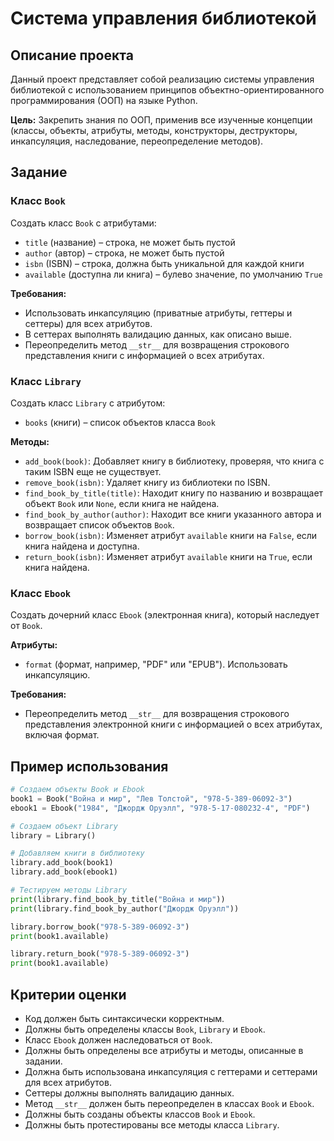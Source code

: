 # Система управления библиотекой

## Описание проекта

Данный проект представляет собой реализацию системы управления библиотекой с использованием принципов объектно-ориентированного программирования (ООП) на языке Python. 

**Цель:** Закрепить знания по ООП, применив все изученные концепции (классы, объекты, атрибуты, методы, конструкторы, деструкторы, инкапсуляция, наследование, переопределение методов).

## Задание

### Класс `Book`

Создать класс `Book` с атрибутами:

* `title` (название) – строка, не может быть пустой
* `author` (автор) – строка, не может быть пустой
* `isbn` (ISBN) – строка, должна быть уникальной для каждой книги
* `available` (доступна ли книга) – булево значение, по умолчанию `True`

**Требования:**

* Использовать инкапсуляцию (приватные атрибуты, геттеры и сеттеры) для всех атрибутов.
* В сеттерах выполнять валидацию данных, как описано выше.
* Переопределить метод `__str__` для возвращения строкового представления книги с информацией о всех атрибутах.

### Класс `Library`

Создать класс `Library` с атрибутом:

* `books` (книги) – список объектов класса `Book`

**Методы:**

* `add_book(book)`: Добавляет книгу в библиотеку, проверяя, что книга с таким ISBN еще не существует.
* `remove_book(isbn)`: Удаляет книгу из библиотеки по ISBN.
* `find_book_by_title(title)`: Находит книгу по названию и возвращает объект `Book` или `None`, если книга не найдена.
* `find_book_by_author(author)`: Находит все книги указанного автора и возвращает список объектов `Book`.
* `borrow_book(isbn)`: Изменяет атрибут `available` книги на `False`, если книга найдена и доступна.
* `return_book(isbn)`: Изменяет атрибут `available` книги на `True`, если книга найдена.

### Класс `Ebook`

Создать дочерний класс `Ebook` (электронная книга), который наследует от `Book`.

**Атрибуты:**

* `format` (формат, например, "PDF" или "EPUB"). Использовать инкапсуляцию.

**Требования:**

* Переопределить метод `__str__` для возвращения строкового представления электронной книги с информацией о всех атрибутах, включая формат.


## Пример использования

```python
# Создаем объекты Book и Ebook
book1 = Book("Война и мир", "Лев Толстой", "978-5-389-06092-3")
ebook1 = Ebook("1984", "Джордж Оруэлл", "978-5-17-080232-4", "PDF")

# Создаем объект Library
library = Library()

# Добавляем книги в библиотеку
library.add_book(book1)
library.add_book(ebook1)

# Тестируем методы Library
print(library.find_book_by_title("Война и мир"))
print(library.find_book_by_author("Джордж Оруэлл"))

library.borrow_book("978-5-389-06092-3")
print(book1.available) 

library.return_book("978-5-389-06092-3")
print(book1.available)
```

## Критерии оценки

* Код должен быть синтаксически корректным.
* Должны быть определены классы `Book`, `Library` и `Ebook`.
* Класс `Ebook` должен наследоваться от `Book`.
* Должны быть определены все атрибуты и методы, описанные в задании.
* Должна быть использована инкапсуляция с геттерами и сеттерами для всех атрибутов.
* Сеттеры должны выполнять валидацию данных.
* Метод `__str__` должен быть переопределен в классах `Book` и `Ebook`.
* Должны быть созданы объекты классов `Book` и `Ebook`.
* Должны быть протестированы все методы класса `Library`.